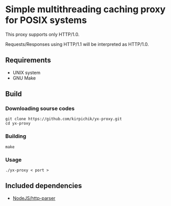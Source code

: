 # Simple multithreading caching proxy for POSIX systems

This proxy supports only HTTP/1.0.

Requests/Responses using HTTP/1.1 will be interpreted as HTTP/1.0.

## Requirements

* UNIX system
* GNU Make

## Build

### Downloading sourse codes

```
git clone https://github.com/kirpichik/yx-proxy.git
cd yx-proxy
```

### Building

```
make
```

### Usage

```
./yx-proxy < port >
```

## Included dependencies

* [NodeJS/http-parser](https://github.com/nodejs/http-parser)

